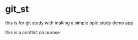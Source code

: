 # git_st
this is for git study with making a simple opic study demo app

this is a conflict on purose

